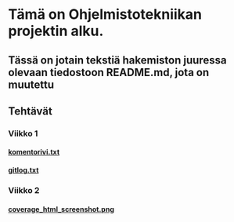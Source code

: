 # Tämä on Ohjelmistotekniikan projektin alku.
## Tässä on jotain tekstiä hakemiston juuressa olevaan tiedostoon README.md, jota on muutettu
###
###
## Tehtävät
### Viikko 1
#### [komentorivi.txt](https://github.com/VehvilainenPooki/OTProjekti/blob/main/laskarit/viikko1/komentorivi.txt)
#### [gitlog.txt](https://github.com/VehvilainenPooki/OTProjekti/blob/main/laskarit/viikko1/komentorivi.txt)
### Viikko 2
#### [coverage_html_screenshot.png]([https://github.com/VehvilainenPooki/OTProjekti/blob/main/laskarit/viikko2/coverageHtmlScreenshot.png](https://github.com/VehvilainenPooki/OTProjekti/blob/main/laskarit/viikko2/coverage_html_screenshot.png))
